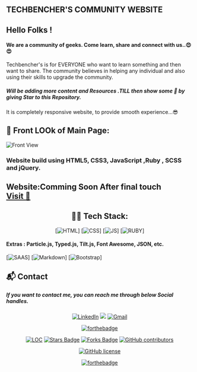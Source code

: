 ## TECHBENCHER'S COMMUNITY WEBSITE 

## Hello Folks !
#### We are a community of geeks. Come learn, share and connect with us..😍😍

 
 Techbencher's is for EVERYONE who want to learn something and then want to share.
  The community believes in helping any individual and also using their skills to upgrade the community. 

   ##### Will be adding more content and Resources .TILL then show some 💖 by giving Star to this Repository.
   
It is completely responsive website, to provide smooth experience...😎  

 


## 🚩 Front LOOk of Main Page:

![Front View](https://github.com/The-Shivam-garg/CollegeCommunity-Website/blob/805af3a7d51d5562add892628b9613c00236ae53/images/front.png)



### Website build using HTML5, CSS3, JavaScript ,Ruby , SCSS and jQuery.

<h2> Website:Comming Soon After final touch <BR>
<a href="https://the-shivam-garg.github.io/CollegeCommunity-Website/" target="_blank">Visit 🚀</a>
</h2> 

<div align="center">

## 👨‍💻 Tech Stack:
[![HTML](https://img.shields.io/badge/html5%20-%23E34F26.svg?&style=for-the-badge&logo=html5&logoColor=white)]
[![CSS](https://img.shields.io/badge/css3%20-%231572B6.svg?&style=for-the-badge&logo=css3&logoColor=white)]
[![JS](https://img.shields.io/badge/javascript%20-%23323330.svg?&style=for-the-badge&logo=javascript&logoColor=%23F7DF1E)]
[![RUBY](https://img.shields.io/badge/Ruby-CC342D?style=for-the-badge&logo=ruby&logoColor=white)]

</div>

#### Extras : Particle.js, Typed.js, Tilt.js, Font Awesome, JSON, etc.
[![SAAS](https://img.shields.io/badge/Sass-CC6699?style=for-the-badge&logo=sass&logoColor=white)]
[![Markdown](https://img.shields.io/badge/Markdown-000000?style=for-the-badge&logo=markdown&logoColor=white)]
[![Bootstrap](https://img.shields.io/badge/Bootstrap-563D7C?style=for-the-badge&logo=bootstrap&logoColor=white)]

<h2>📬 Contact</h2>

##### If you want to contact me, you can reach me through below Social handles.

<div align="center">


<a  href="https://www.linkedin.com/in/shivam-garg-15675720a/" target="_blank"><img alt="LinkedIn" src="https://img.shields.io/badge/linkedin%20-%230077B5.svg?&style=for-the-badge&logo=linkedin&logoColor=white" /></a>
<a href="https://twitter.com/Shivams_twt" target="_blank"><img src="https://img.shields.io/badge/twitter-%2300acee.svg?&style=for-the-badge&logo=twitter&logoColor=white&alt=twitter" /></a>
<a href="mailto:shivanshagarwal2020@gmail.com"><img  alt="Gmail" src="https://img.shields.io/badge/Gmail-D14836?style=for-the-badge&logo=gmail&logoColor=white" />

</div>


<div align="center">
 
[![forthebadge](https://forthebadge.com/images/badges/built-by-developers.svg)](https://forthebadge.com)


</div>

<div align="center">

<a href="https://github.com/The-Shivam-garg/Community-Website"><img src="https://sloc.xyz/github/The-Shivam-garg/Community-Website"  alt="LOC" /></a>
<a href="https://github.com/The-Shivam-garg/Community-Website"><img src="https://img.shields.io/github/stars/The-Shivam-garg/Community-Website" alt="Stars Badge" /></a>
<a href="https://github.com/The-Shivam-garg/Community-Website/network/members"><img src="https://img.shields.io/github/forks/The-Shivam-garg/Community-Website" alt="Forks Badge" /></a>
<a href="https://github.com/The-Shivam-garg/Community-Website/graphs/contributors"><img alt="GitHub contributors" src="https://img.shields.io/github/contributors/The-Shivam-garg/Community-Website?color=2b9348" ></a>

[![GitHub license](https://img.shields.io/github/license/The-Shivam-garg/Community-Website?logo=github)](https://github.com/The-Shivam-garg/BigB-E-learn-Websit-e/blob/master/LICENSE)

[![forthebadge](https://forthebadge.com/images/badges/built-with-love.svg)](https://forthebadge.com)
</div>
